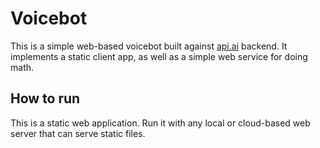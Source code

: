 # Voicebot

This is a simple web-based voicebot built against [api.ai](https://api.ai) backend. It implements a static client app, as well as a simple web service for doing math.



## How to run

This is a static web application. Run it with any local or cloud-based web server that can serve static files.
